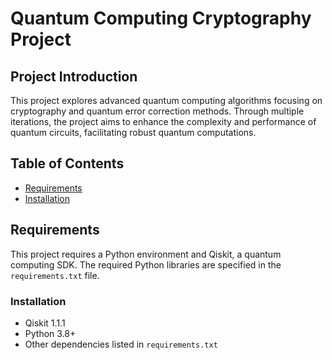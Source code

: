# Quantum Computing Cryptography Project

## Project Introduction

This project explores advanced quantum computing algorithms focusing on cryptography and quantum error correction methods. Through multiple iterations, the project aims to enhance the complexity and performance of quantum circuits, facilitating robust quantum computations.

## Table of Contents

- [Requirements](#requirements)
- [Installation](#installation)


## Requirements

This project requires a Python environment and Qiskit, a quantum computing SDK. The required Python libraries are specified in the `requirements.txt` file.

### Installation

- Qiskit 1.1.1
- Python 3.8+
- Other dependencies listed in `requirements.txt`
